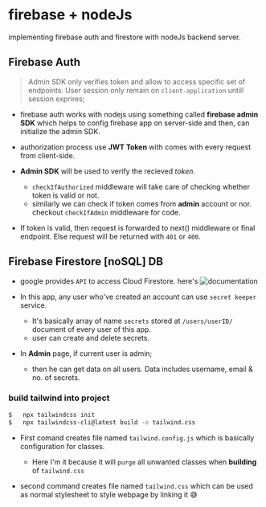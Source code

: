 #   firebase + nodeJs

implementing firebase auth and firestore with nodeJs backend server.

##  Firebase Auth

>   Admin SDK only verifies token and allow to access specific set of endpoints.
    User session only remain on `client-application` untill session exprires;

*   firebase auth works with nodejs using something called **firebase admin SDK** which helps to config firebase app on server-side and then, can initialize the admin SDK.
    
*   authorization process use **JWT Token** with comes with every request from client-side.

*   **Admin SDK** will be used to verify the recieved *token*. 
    *   `checkIfAuthorized` middleware will take care of checking whether token is valid or not.
    *   similarly we can check if token comes from **admin** account or nor.
    checkout `checkIfAdmin` middleware for code.

*   If token is valid, then request is forwarded to next() middleware or final endpoint. Else request will be returned with `401` or `400`.

##  Firebase Firestore [noSQL] DB

*   google provides `API` to access Cloud Firestore. here's ![documentation]('https://googleapis.dev/nodejs/firestore/latest/')

*   In this app, any user who've created an account can use `secret keeper` service.
    *   It's basically array of name `secrets` stored at `/users/userID/` document of every user of this app.
    *   user can create and delete secrets.

*   In **Admin** page, if current user is admin;
    *   then he can get data on all users. Data includes username, email & no. of secrets.


### build tailwind into project

```bash
$   npx tailwindcss init
$   npx tailwindcss-cli@latest build -o tailwind.css
```

*   First comand creates file named `tailwind.config.js` which is basically configuration for classes.
    *   Here I'm it because it will `purge` all unwanted classes when **building** of `tailwind.css`

*   second command creates file named `tailwind.css` which can be used as normal stylesheet to style webpage by linking it 😅

